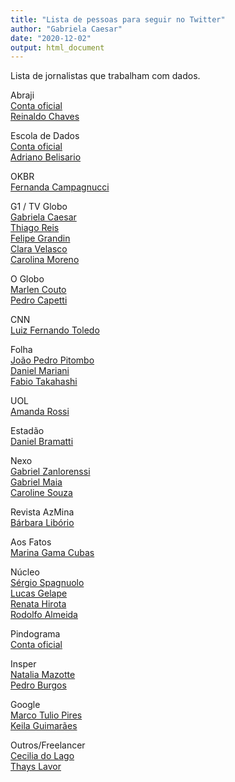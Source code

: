 ```yaml
---
title: "Lista de pessoas para seguir no Twitter"
author: "Gabriela Caesar"
date: "2020-12-02"
output: html_document
---
```


Lista de jornalistas que trabalham com dados.

Abraji      
[Conta oficial](https://twitter.com/abraji)       
[Reinaldo Chaves](https://twitter.com/paidatocandeira)        
  
Escola de Dados       
[Conta oficial](https://twitter.com/EscolaDeDados)             
[Adriano Belisario](https://twitter.com/belisards)             
       
OKBR       
[Fernanda Campagnucci](https://twitter.com/fecampa)            

G1 / TV Globo              
[Gabriela Caesar](https://twitter.com/gabrielacaesar)       
[Thiago Reis](https://twitter.com/thiagoreiscorte)            
[Felipe Grandin](https://twitter.com/felipe_grandin)           
[Clara Velasco](https://twitter.com/claravelasco)          
[Carolina Moreno](https://twitter.com/anarina)           

O Globo        
[Marlen Couto](https://twitter.com/coutomarlen)      
[Pedro Capetti](https://twitter.com/PedroCapetti)       
    
CNN       
[Luiz Fernando Toledo](https://twitter.com/toledoluizf)       

Folha       
[João Pedro Pitombo](https://twitter.com/jppitombo)       
[Daniel Mariani](https://twitter.com/_danielmariani)       
[Fabio Takahashi](https://twitter.com/tak_fabio)       

UOL       
[Amanda Rossi](https://twitter.com/amanda_rossi)           

Estadão       
[Daniel Bramatti](https://twitter.com/bramatti)       

Nexo    
[Gabriel Zanlorenssi](https://twitter.com/gzanlorenssi)   
[Gabriel Maia](https://twitter.com/MabrielGaia)   
[Caroline Souza](https://twitter.com/caroline_souzas)       

Revista AzMina      
[Bárbara Libório](https://twitter.com/baliborio)      

Aos Fatos       
[Marina Gama Cubas](https://twitter.com/marinagamacubas)       

Núcleo       
[Sérgio Spagnuolo](https://twitter.com/sergiospagnuolo)            
[Lucas Gelape](https://twitter.com/lgelape)            
[Renata Hirota](https://twitter.com/renata_mh)             
[Rodolfo Almeida](https://twitter.com/rodolfoalmd)             

Pindograma               
[Conta oficial](https://twitter.com/pindograma)       

Insper       
[Natalia Mazotte](https://twitter.com/NataliaMazotte)         
[Pedro Burgos](https://twitter.com/Burgos)

Google      
[Marco Tulio Pires](https://twitter.com/mtrpires)                
[Keila Guimarães](https://twitter.com/keilacguimaraes)                 

Outros/Freelancer       
[Cecilia do Lago](https://twitter.com/ceciliadolago)       
[Thays Lavor](https://twitter.com/thayslavor)     



